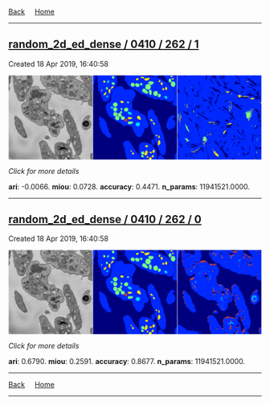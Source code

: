 
[Back](..)&nbsp;&nbsp;&nbsp;&nbsp;&nbsp;[Home](https://leapmanlab.github.io/snapshots)

---

<div class="summary"><a href="1"><h2>random_2d_ed_dense / 0410 / 262 / 1</h2></a><p>Created 18 Apr 2019, 16:40:58
</p><a href="1"><img src="1/media/summary.png" align="center"></a><p>
<i>Click for more details</i>
</p></div>

**ari**: -0.0066. **miou**: 0.0728. **accuracy**: 0.4471. **n_params**: 11941521.0000. 

---

<div class="summary"><a href="0"><h2>random_2d_ed_dense / 0410 / 262 / 0</h2></a><p>Created 18 Apr 2019, 16:40:58
</p><a href="0"><img src="0/media/summary.png" align="center"></a><p>
<i>Click for more details</i>
</p></div>

**ari**: 0.6790. **miou**: 0.2591. **accuracy**: 0.8677. **n_params**: 11941521.0000. 

---

[Back](..)&nbsp;&nbsp;&nbsp;&nbsp;&nbsp;[Home](https://leapmanlab.github.io/snapshots)

---